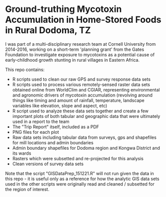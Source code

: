 # Ground-truthing Mycotoxin Accumulation in Home-Stored Foods in Rural Dodoma, TZ


I was part of a multi-disciplinary research team at Cornell University from 2014-2016, working on a short-term 'planning grant' from the Gates Foundation to investigate exposure to mycotoxins as a potential cause of early-childhood growth stunting in rural villages in Eastern Africa.

This repo contains: 
 - R scripts used to clean our raw GPS and survey response data sets 
 - R scripts used to process various remotely-sensed raster data sets obtained online from WorldClim and CGIAR, representing environmental and agronomic drivers of mycotoxin accumulation (revolving around things like timing and amount of rainfall, temperature, landscape variables like elevation, slope and aspect, etc)
 - R script used to analyze these data sets together and create a few important plots of both tabular and geographic data that were ultimately used in a report to the team
 - The "Trip Report" itself, included as a PDF
 - PNG files for each plot
 - Raw data sets including tabular data from surveys, gps and shapefiles for mill locations and admin boundaries
 - Admin boundary shapefiles for Dodoma region and Kongwa District and its wards 
 - Rasters which were subsetted and re-projected for this analysis
 - Clean versions of survey data sets
 
 Note that the script "GISDataPrep_151221.R" will not run given the data in this repo - it is useful only as a reference for how the analytic GIS data sets used in the other scripts were originally read and cleaned / subsetted for the region of interest.
